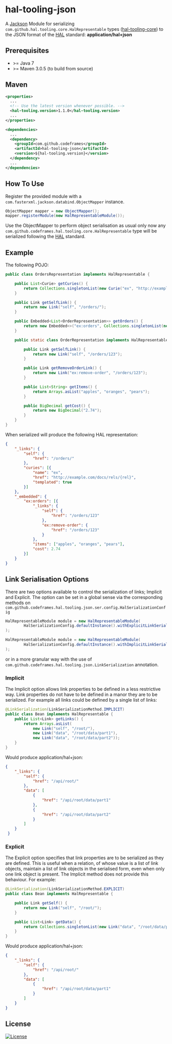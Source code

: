 # hal-tooling-json

A [Jackson](https://github.com/FasterXML/jackson) Module for serializing `com.github.hal.tooling.core.HalRepresentable`
types ([hal-tooling-core](https://github.com/codeframes/hal-tooling/tree/master/hal-tooling-core)) to the JSON format of the
[HAL](https://tools.ietf.org/html/draft-kelly-json-hal) standard: **application/hal+json**

## Prerequisites

 * \>= Java 7
 * \>= Maven 3.0.5 (to build from source)

## Maven

```xml
<properties>
  ...
  <!-- Use the latest version whenever possible. -->
  <hal-tooling.version>1.1.0</hal-tooling.version>
  ...
</properties>

<dependencies>
  ...
  <dependency>
    <groupId>com.github.codeframes</groupId>
    <artifactId>hal-tooling-json</artifactId>
    <version>${hal-tooling.version}</version>
  </dependency>
  ...
</dependencies>
```

## How To Use

Register the provided module with a `com.fasterxml.jackson.databind.ObjectMapper` instance.
```java
ObjectMapper mapper = new ObjectMapper();
mapper.registerModule(new HalRepresentableModule());
```
Use the ObjectMapper to perform object serialisation as usual only now any 
`com.github.codeframes.hal.tooling.core.HalRepresentable` type will be serialized following the 
[HAL](https://tools.ietf.org/html/draft-kelly-json-hal) standard.

## Example

The following POJO:

```java
public class OrdersRepresentation implements HalRepresentable {

    public List<Curie> getCuries() {
        return Collections.singletonList(new Curie("ex", "http://example.com/docs/rels/{rel}"));
    }

    public Link getSelfLink() {
        return new Link("self", "/orders/");
    }

    public Embedded<List<OrderRepresentation>> getOrders() {
        return new Embedded<>("ex:orders", Collections.singletonList(new OrderRepresentation()));
    }

    public static class OrderRepresentation implements HalRepresentable {

        public Link getSelfLink() {
            return new Link("self", "/orders/123");
        }

        public Link getRemoveOrderLink() {
            return new Link("ex:remove-order", "/orders/123");
        }

        public List<String> getItems() {
            return Arrays.asList("apples", "oranges", "pears");
        }

        public BigDecimal getCost() {
            return new BigDecimal("2.74");
        }
    }
}
```

When serialized will produce the following HAL representation:

```json
{
    "_links": {
        "self": {
            "href": "/orders/"
        },
        "curies": [{
            "name": "ex",
            "href": "http://example.com/docs/rels/{rel}",
            "templated": true
        }]
    },
    "_embedded": {
        "ex:orders": [{
            "_links": {
                "self": {
                    "href": "/orders/123"
                },
                "ex:remove-order": {
                    "href": "/orders/123"
                }
            },
            "items": ["apples", "oranges", "pears"],
            "cost": 2.74
        }]
    }
}
```

## Link Serialisation Options

There are two options available to control the serialization of links; Implicit and Explicit. The
option can be set in a global sense via the corresponding methods on
`com.github.codeframes.hal.tooling.json.ser.config.HalSerializationConfig`

```java
HalRepresentableModule module = new HalRepresentableModule(
        HalSerializationConfig.defaultInstance().withExplicitLinkSerialization()
);
```

```java
HalRepresentableModule module = new HalRepresentableModule(
        HalSerializationConfig.defaultInstance().withImplicitLinkSerialization()
);
```

or in a more granular way with the use of `com.github.codeframes.hal.tooling.json.LinkSerialization` annotation.

### Implicit

The Implicit option allows link properties to be defined in a less restrictive way. Link properties do not have to
be defined in a manor they are to be serialized. For example all links could be defined by a single list of links:

```java
@LinkSerialization(LinkSerializationMethod.IMPLICIT)
public class Bean implements HalRepresentable {
    public List<Link> getLinks() {
        return Arrays.asList(
            new Link("self", "/root/"),
            new Link("data", "/root/data/part1"),
            new Link("data", "/root/data/part2"));
    }
}
```
Would produce application/hal+json:
```json
{
    "_links": {
        "self": {
            "href": "/api/root/"
        },
        "data": [
            {
                "href": "/api/root/data/part1"
            },
            {
                "href": "/api/root/data/part2"
            }
        ]
    }
 }
```

### Explicit

The Explicit option specifies that link properties are to be serialized as they are defined. This is useful when a
relation, of whose value is a list of link objects, maintain a list of link objects in the serialised form, even when
only one link object is present. The Implicit method does not provide this behaviour. For example:

```java
@LinkSerialization(LinkSerializationMethod.EXPLICIT)
public class Bean implements HalRepresentable {

    public Link getSelf() {
        return new Link("self", "/root/");
    }

    public List<Link> getData() {
        return Collections.singletonList(new Link("data", "/root/data/part1"));
    }
}
```
Would produce application/hal+json:
```json
{
    "_links": {
        "self": {
            "href": "/api/root/"
        },
        "data": [
            {
                "href": "/api/root/data/part1"
            }
        ]
    }
}
```

## License

[![License](http://img.shields.io/:license-apache-blue.svg)](http://www.apache.org/licenses/LICENSE-2.0.html)
